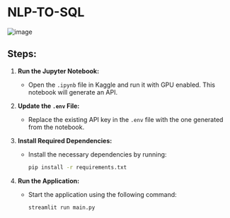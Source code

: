 # NLP-TO-SQL
![image](https://github.com/user-attachments/assets/198c884d-399d-4de8-8c31-8325d5eb1f8f)

## Steps:

1. **Run the Jupyter Notebook:**
   - Open the `.ipynb` file in Kaggle and run it with GPU enabled. This notebook will generate an API.

2. **Update the `.env` File:**
   - Replace the existing API key in the `.env` file with the one generated from the notebook.

3. **Install Required Dependencies:**
   - Install the necessary dependencies by running:
     ```bash
     pip install -r requirements.txt
     ```

4. **Run the Application:**
   - Start the application using the following command:
     ```bash
     streamlit run main.py
     ```
